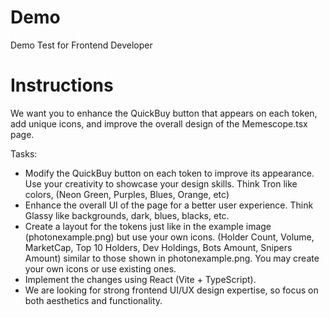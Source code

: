 # Demo
Demo Test for Frontend Developer

# Instructions
We want you to enhance the QuickBuy button that appears on each token, add unique icons, and improve the overall design of the Memescope.tsx page.

Tasks:
- Modify the QuickBuy button on each token to improve its appearance. Use your creativity to showcase your design skills. Think Tron like colors, (Neon Green, Purples, Blues, Orange, etc)
- Enhance the overall UI of the page for a better user experience. Think Glassy like backgrounds, dark, blues, blacks, etc.
- Create a layout for the tokens just like in the example image (photonexample.png) but use your own icons. (Holder Count, Volume, MarketCap, Top 10 Holders, Dev Holdings, Bots Amount, Snipers Amount) similar to those shown in photonexample.png. You may create your own icons or use existing ones.
- Implement the changes using React (Vite + TypeScript).
- We are looking for strong frontend UI/UX design expertise, so focus on both aesthetics and functionality.
